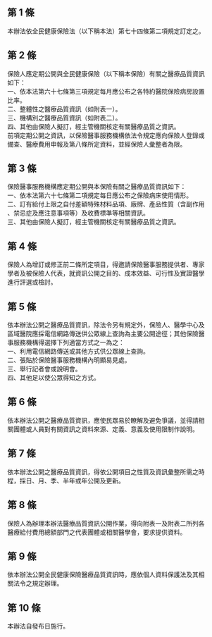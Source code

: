 第 1 條
-------
本辦法依全民健康保險法（以下稱本法）第七十四條第二項規定訂定之。

第 2 條
-------
保險人應定期公開與全民健康保險（以下稱本保險）有關之醫療品質資訊  
如下：  
一、依本法第六十七條第三項規定每月應公布之各特約醫院保險病房設置  
    比率。  
二、整體性之醫療品質資訊（如附表一）。  
三、機構別之醫療品質資訊（如附表二）。  
四、其他由保險人擬訂，經主管機關核定有關醫療品質之資訊。  
前項定期公開之資訊，以保險醫事服務機構依法令規定應向保險人登錄或  
備查、醫療費用申報及第八條所定資料，並經保險人彙整者為限。

第 3 條
-------
保險醫事服務機構應定期公開與本保險有關之醫療品質資訊如下：  
一、依本法第六十七條第二項規定每日應公布之保險病床使用情形。  
二、訂有給付上限之自付差額特殊材料品項、廠牌、產品性質（含副作用  
    、禁忌症及應注意事項等）及收費標準等相關資訊。  
三、其他由保險人擬訂，經主管機關核定有關醫療品質之資訊。

第 4 條
-------
保險人為增訂或修正前二條所定項目，得邀請保險醫事服務提供者、專家  
學者及被保險人代表，就資訊公開之目的、成本效益、可行性及實證醫學  
進行評選或檢討。

第 5 條
-------
依本辦法公開之醫療品質資訊，除法令另有規定外，保險人、醫學中心及  
區域醫院應採電信網路傳送供公眾線上查詢為主要公開途徑；其他保險醫  
事服務機構得選擇下列適當方式之一為之：  
一、利用電信網路傳送或其他方式供公眾線上查詢。  
二、張貼於保險醫事服務機構內明顯易見處。  
三、舉行記者會或說明會。  
四、其他足以使公眾得知之方式。

第 6 條
-------
依本辦法公開之醫療品質資訊，應使民眾易於瞭解及避免爭議，並得請相  
關團體或人員對有關資訊之資料來源、定義、意義及使用限制作說明。

第 7 條
-------
依本辦法公開之醫療品質資訊，得依公開項目之性質及資訊彙整所需之時  
程，採日、月、季、半年或年公開及更新。

第 8 條
-------
保險人為辦理本辦法醫療品質資訊公開作業，得向附表一及附表二所列各  
醫療給付費用總額部門之代表團體或相關醫學會，要求提供資料。

第 9 條
-------
依本辦法公開全民健康保險醫療品質資訊時，應依個人資料保護法及其相  
關法令之規定辦理。

第 10 條
--------
本辦法自發布日施行。

